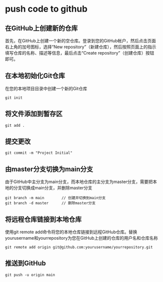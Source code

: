 # push code to github

## 在GitHub上创建新的仓库

首先，在GitHub上创建一个新的空仓库。登录到您的GitHub帐户，然后点击页面右上角的加号图标，选择“New repository”（新建仓库），然后按照页面上的指示填写仓库的名称、描述等信息，最后点击“Create repository”（创建仓库）按钮即可。

## 在本地初始化Git仓库

在您的本地项目目录中创建一个新的Git仓库

```
git init

```

## 将文件添加到暂存区

```
git add .

```

## 提交更改

```
git commit -m "Project Initial"

```

## 由master分支切换为main分支

由于GitHub中主分支为main分支，而本地仓库的主分支为master分支，需要把本地的分支切换成main分支，并删除master分支

```
git branch -m main        // 创建并切换到main分支
git branch -d master      // 删除master分支

```

## 将远程仓库链接到本地仓库

使用git remote add命令将您的本地仓库链接到远程GitHub仓库。替换yourusername和yourrepository为您在GitHub上创建的仓库的用户名和仓库名称

```
git remote add origin git@github.com:yourusername/yourrepository.git

```

## 推送到GitHub

```
git push -u origin main

```

